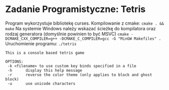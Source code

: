 # Zadanie Programistyczne: Tetris
Program wykorzystuje bibliotekę curses.
Kompilowanie z cmake:
`cmake . && make`
Na systemie Windows należy wskazać ścieżkę do kompilatora oraz rodzaj generatora
(domyślnie powinien to być MSVC)
`cmake -DCMAKE_CXX_COMPILER=g++ -DCMAKE_C_COMPILER=gcc -G "MinGW Makefiles" .`
Uruchomienie programu:
`./tetris`

```
This is a console based tetris game

OPTIONS:
 -k <filename> to use custom key binds specified in a file
 -h 	 display this help message
 -r 	 reverse the color theme (only applies to block and ghost block)
 -u 	 use unicode characters
```
